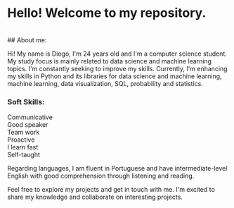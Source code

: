 # Hello! Welcome to my repository.
<br>
## About me:

Hi! My name is Diogo, I'm 24 years old and I'm a computer science student. My study focus is mainly related to data science and machine learning topics. 
I'm constantly seeking to improve my skills. Currently, I'm enhancing my skills in Python and its libraries for data science and machine learning, machine learning, data visualization, SQL, probability and statistics.


### Soft Skills:

Communicative
<br>
Good speaker
<br>
Team work
<br>
Proactive
<br>
I learn fast
<br>
Self-taught
<br>

Regarding languages, I am fluent in Portuguese and have intermediate-level English with good comprehension through listening and reading.

Feel free to explore my projects and get in touch with me. I'm excited to share my knowledge and collaborate on interesting projects.
